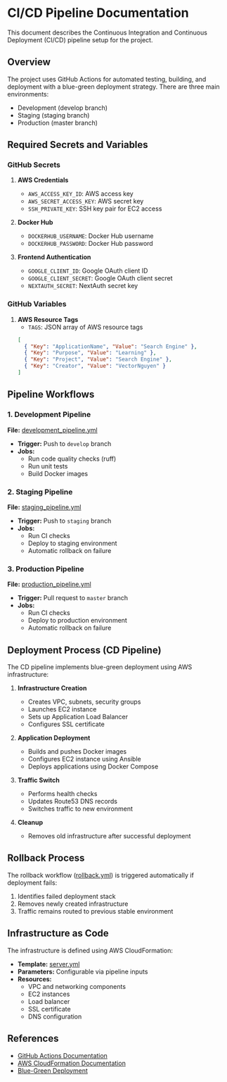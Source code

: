# CI/CD Pipeline Documentation

This document describes the Continuous Integration and Continuous Deployment (CI/CD) pipeline setup for the project.

## Overview

The project uses GitHub Actions for automated testing, building, and deployment with a blue-green deployment strategy. There are three main environments:

- Development (develop branch)
- Staging (staging branch)
- Production (master branch)

## Required Secrets and Variables

### GitHub Secrets

1. **AWS Credentials**

   - `AWS_ACCESS_KEY_ID`: AWS access key
   - `AWS_SECRET_ACCESS_KEY`: AWS secret key
   - `SSH_PRIVATE_KEY`: SSH key pair for EC2 access

2. **Docker Hub**

   - `DOCKERHUB_USERNAME`: Docker Hub username
   - `DOCKERHUB_PASSWORD`: Docker Hub password

3. **Frontend Authentication**
   - `GOOGLE_CLIENT_ID`: Google OAuth client ID
   - `GOOGLE_CLIENT_SECRET`: Google OAuth client secret
   - `NEXTAUTH_SECRET`: NextAuth secret key

### GitHub Variables

1. **AWS Resource Tags**
   - `TAGS`: JSON array of AWS resource tags
   ```json
   [
     { "Key": "ApplicationName", "Value": "Search Engine" },
     { "Key": "Purpose", "Value": "Learning" },
     { "Key": "Project", "Value": "Search Engine" },
     { "Key": "Creator", "Value": "VectorNguyen" }
   ]
   ```

## Pipeline Workflows

### 1. Development Pipeline

**File:** [development_pipeline.yml](development_pipeline.yml)

- **Trigger:** Push to `develop` branch
- **Jobs:**
  - Run code quality checks (ruff)
  - Run unit tests
  - Build Docker images

### 2. Staging Pipeline

**File:** [staging_pipeline.yml](staging_pipeline.yml)

- **Trigger:** Push to `staging` branch
- **Jobs:**
  - Run CI checks
  - Deploy to staging environment
  - Automatic rollback on failure

### 3. Production Pipeline

**File:** [production_pipeline.yml](production_pipeline.yml)

- **Trigger:** Pull request to `master` branch
- **Jobs:**
  - Run CI checks
  - Deploy to production environment
  - Automatic rollback on failure

## Deployment Process (CD Pipeline)

The CD pipeline implements blue-green deployment using AWS infrastructure:

1. **Infrastructure Creation**

   - Creates VPC, subnets, security groups
   - Launches EC2 instance
   - Sets up Application Load Balancer
   - Configures SSL certificate

2. **Application Deployment**

   - Builds and pushes Docker images
   - Configures EC2 instance using Ansible
   - Deploys applications using Docker Compose

3. **Traffic Switch**

   - Performs health checks
   - Updates Route53 DNS records
   - Switches traffic to new environment

4. **Cleanup**
   - Removes old infrastructure after successful deployment

## Rollback Process

The rollback workflow ([rollback.yml](rollback.yml)) is triggered automatically if deployment fails:

1. Identifies failed deployment stack
2. Removes newly created infrastructure
3. Traffic remains routed to previous stable environment

## Infrastructure as Code

The infrastructure is defined using AWS CloudFormation:

- **Template:** [server.yml](cloudformations/server.yml)
- **Parameters:** Configurable via pipeline inputs
- **Resources:**
  - VPC and networking components
  - EC2 instances
  - Load balancer
  - SSL certificate
  - DNS configuration

## References

- [GitHub Actions Documentation](https://docs.github.com/en/actions)
- [AWS CloudFormation Documentation](https://docs.aws.amazon.com/cloudformation/)
- [Blue-Green Deployment](https://martinfowler.com/bliki/BlueGreenDeployment.html)
